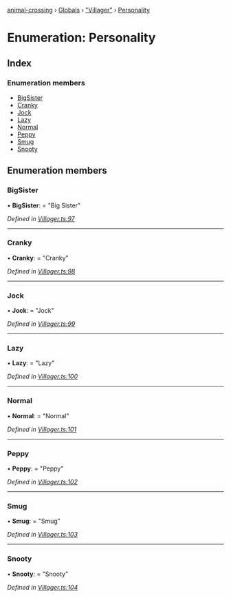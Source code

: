 [animal-crossing](../README.md) › [Globals](../globals.md) › ["Villager"](../modules/_villager_.md) › [Personality](_villager_.personality.md)

# Enumeration: Personality

## Index

### Enumeration members

* [BigSister](_villager_.personality.md#bigsister)
* [Cranky](_villager_.personality.md#cranky)
* [Jock](_villager_.personality.md#jock)
* [Lazy](_villager_.personality.md#lazy)
* [Normal](_villager_.personality.md#normal)
* [Peppy](_villager_.personality.md#peppy)
* [Smug](_villager_.personality.md#smug)
* [Snooty](_villager_.personality.md#snooty)

## Enumeration members

###  BigSister

• **BigSister**: = "Big Sister"

*Defined in [Villager.ts:97](https://github.com/Norviah/animal-crossing/blob/ba83c61/module/types/Villager.ts#L97)*

___

###  Cranky

• **Cranky**: = "Cranky"

*Defined in [Villager.ts:98](https://github.com/Norviah/animal-crossing/blob/ba83c61/module/types/Villager.ts#L98)*

___

###  Jock

• **Jock**: = "Jock"

*Defined in [Villager.ts:99](https://github.com/Norviah/animal-crossing/blob/ba83c61/module/types/Villager.ts#L99)*

___

###  Lazy

• **Lazy**: = "Lazy"

*Defined in [Villager.ts:100](https://github.com/Norviah/animal-crossing/blob/ba83c61/module/types/Villager.ts#L100)*

___

###  Normal

• **Normal**: = "Normal"

*Defined in [Villager.ts:101](https://github.com/Norviah/animal-crossing/blob/ba83c61/module/types/Villager.ts#L101)*

___

###  Peppy

• **Peppy**: = "Peppy"

*Defined in [Villager.ts:102](https://github.com/Norviah/animal-crossing/blob/ba83c61/module/types/Villager.ts#L102)*

___

###  Smug

• **Smug**: = "Smug"

*Defined in [Villager.ts:103](https://github.com/Norviah/animal-crossing/blob/ba83c61/module/types/Villager.ts#L103)*

___

###  Snooty

• **Snooty**: = "Snooty"

*Defined in [Villager.ts:104](https://github.com/Norviah/animal-crossing/blob/ba83c61/module/types/Villager.ts#L104)*
